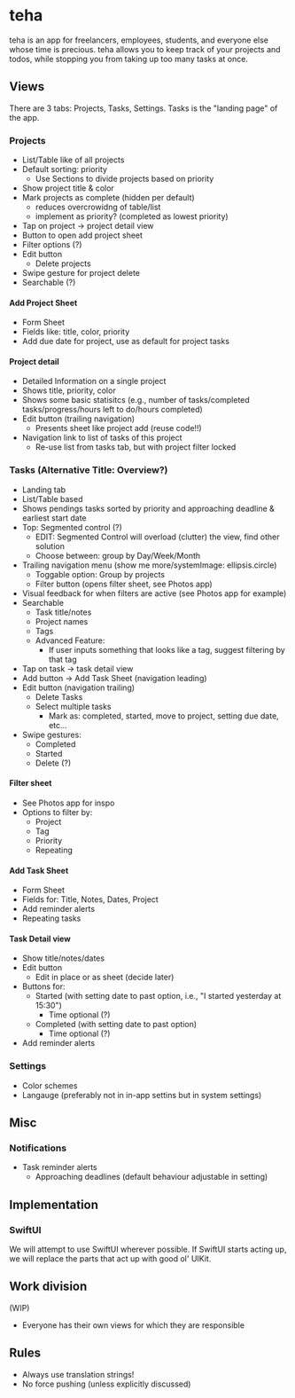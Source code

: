 # teha

teha is an app for freelancers, employees, students, and everyone else whose time is precious.
teha allows you to keep track of your projects and todos, while stopping you from taking up too many tasks at once.

## Views
There are 3 tabs: Projects, Tasks, Settings. Tasks is the "landing page" of the app.


### Projects
- List/Table like of all projects
- Default sorting: priority
  - Use Sections to divide projects based on priority
- Show project title & color
- Mark projects as complete (hidden per default)
  - reduces overcrowidng of table/list 
  - implement as priority? (completed as lowest priority)
- Tap on project -> project detail view
- Button to open add project sheet
- Filter options (?)
- Edit button
  - Delete projects
- Swipe gesture for project delete
- Searchable (?)

#### Add Project Sheet
- Form Sheet
- Fields like: title, color, priority
- Add due date for project, use as default for project tasks

#### Project detail
- Detailed Information on a single project
- Shows title, priority, color
- Shows some basic statisitcs (e.g., number of tasks/completed tasks/progress/hours left to do/hours completed)
- Edit button (trailing navigation)
  - Presents sheet like project add (reuse code!!)   
- Navigation link to list of tasks of this project
  - Re-use list from tasks tab, but with project filter locked

### Tasks (Alternative Title: Overview?)
- Landing tab
- List/Table based
- Shows pendings tasks sorted by priority and approaching deadline & earliest start date
- Top: Segmented control (?)
  - EDIT: Segmented Control will overload (clutter) the view, find other solution
  - Choose between: group by Day/Week/Month
- Trailing navigation menu (show me more/systemImage: ellipsis.circle)
  - Toggable option: Group by projects
  - Filter button (opens filter sheet, see Photos app)
- Visual feedback for when filters are active (see Photos app for example)
- Searchable
  - Task title/notes
  - Project names
  - Tags
  - Advanced Feature:
    - If user inputs something that looks like a tag, suggest filtering by that tag
- Tap on task -> task detail view
- Add button -> Add Task Sheet (navigation leading)
- Edit button (navigation trailing)
  - Delete Tasks
  - Select multiple tasks
    - Mark as: completed, started, move to project, setting due date, etc...
- Swipe gestures:
  - Completed
  - Started
  - Delete (?)

#### Filter sheet
- See Photos app for inspo
- Options to filter by:
  - Project
  - Tag
  - Priority 
  - Repeating
  
#### Add Task Sheet
- Form Sheet
- Fields for: Title, Notes, Dates, Project
- Add reminder alerts
- Repeating tasks
  
#### Task Detail view
- Show title/notes/dates
- Edit button
  - Edit in place or as sheet (decide later) 
- Buttons for:
  - Started (with setting date to past option, i.e., "I started yesterday at 15:30")
    - Time optional (?)
  - Completed (with setting date to past option)
    - Time optional (?)
- Add reminder alerts
    
    
### Settings
- Color schemes
- Langauge (preferably not in in-app settins but in system settings)


## Misc
### Notifications

- Task reminder alerts
  - Approaching deadlines (default behaviour adjustable in setting)

## Implementation
### SwiftUI
We will attempt to use SwiftUI wherever possible. If SwiftUI starts acting up, we will replace the parts that act up with good ol' UIKit.

## Work division
(WIP)
- Everyone has their own views for which they are responsible


## Rules
- Always use translation strings!
- No force pushing (unless explicitly discussed)

